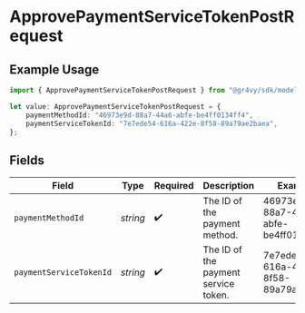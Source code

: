 # ApprovePaymentServiceTokenPostRequest

## Example Usage

```typescript
import { ApprovePaymentServiceTokenPostRequest } from "@gr4vy/sdk/models/operations";

let value: ApprovePaymentServiceTokenPostRequest = {
    paymentMethodId: "46973e9d-88a7-44a6-abfe-be4ff0134ff4",
    paymentServiceTokenId: "7e7ede54-616a-422e-8f58-89a79ae2baea",
};
```

## Fields

| Field                                | Type                                 | Required                             | Description                          | Example                              |
| ------------------------------------ | ------------------------------------ | ------------------------------------ | ------------------------------------ | ------------------------------------ |
| `paymentMethodId`                    | *string*                             | :heavy_check_mark:                   | The ID of the payment method.        | 46973e9d-88a7-44a6-abfe-be4ff0134ff4 |
| `paymentServiceTokenId`              | *string*                             | :heavy_check_mark:                   | The ID of the payment service token. | 7e7ede54-616a-422e-8f58-89a79ae2baea |